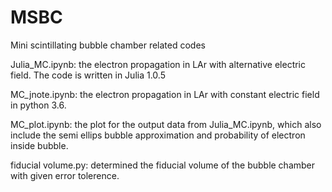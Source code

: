 # MSBC
Mini scintillating bubble chamber related codes

Julia_MC.ipynb: the electron propagation in LAr with alternative electric field. The code is written in Julia 1.0.5

MC_jnote.ipynb: the electron propagation in LAr with constant electric field in python 3.6.

MC_plot.ipynb: the plot for the output data from Julia_MC.ipynb, which also include the semi ellips bubble approximation and probability of electron inside bubble.

fiducial volume.py: determined the fiducial volume of the bubble chamber with given error tolerence.

